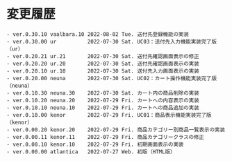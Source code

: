 # 変更履歴

	- ver.0.30.10 vaalbara.10 2022-08-02 Tue. 送付先登録機能の実装
	- ver.0.30.00 ur          2022-07-30 Sat. UC03：送付先入力機能実装完了版（ur）
	- ver.0.20.21 ur.21       2022-07-30 Sat. 送付先確認画面表示の修正
	- ver.0.20.20 ur.20       2022-07-30 Sat. 送付先確認画面表示の実装
	- ver.0.20.10 ur.10       2022-07-30 Sat. 送付先入力画面表示の実装
	- ver.0.20.00 neuna       2022-07-30 Sat. UC02：カート操作機能実装完了版（neuna）
	- ver.0.10.30 neuna.30    2022-07-30 Sat. カート内の商品削除の実装
	- ver.0.10.20 neuna.20    2022-07-29 Fri. カートへの内容表示の実装
	- ver.0.10.10 neuna.10    2022-07-29 Fri. カートへの商品追加の実装
	- ver.0.10.00 kenor       2022-07-29 Fri. UC01：商品表示機能実装完了版（kenor）
	- ver.0.00.20 kenor.20    2022-07-29 Fri. 商品カテゴリー別商品一覧表示の実装
	- ver.0.00.11 kenor.11    2022-07-29 Fri. 商品カテゴリークラスの修正
	- ver.0.00.10 kenor.10    2022-07-29 Fri. 初期画面表示の実装
	- ver.0.00.00 atlantica   2022-07-27 Web. 初版（HTML版）